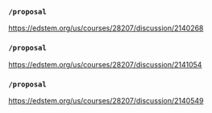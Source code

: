 ### `/proposal`
https://edstem.org/us/courses/28207/discussion/2140268
### `/proposal`
https://edstem.org/us/courses/28207/discussion/2141054
### `/proposal`
https://edstem.org/us/courses/28207/discussion/2140549
